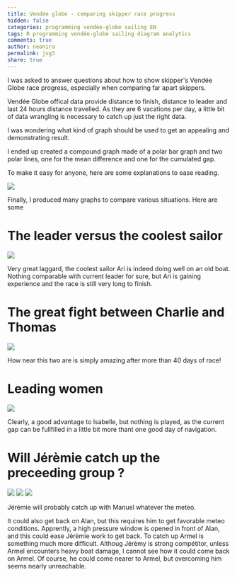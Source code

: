 ```yaml
---
title: Vendée globe - comparing skipper race progress
hidden: false
categories: programming vendée-globe sailing EN
tags: R programming vendée-globe sailing diagram analytics
comments: true
author: neonira
permalink: jvg3
share: true
---
```


<link rel="stylesheet" href="../assets/css/style.css">

I was asked to answer questions about how to show skipper's Vendée Globe race progress, especially when comparing far apart skippers. 

Vendée Globe offical data provide distance to finish, distance to leader and last 24 hours distance travelled. As they are 6 vacations per day, a little bit of data wrangling is necessary to catch up just the right data. 

I was wondering what kind of graph should be used to get an appealing and demonstrating result. 

I ended up created a compound graph made of a polar bar graph and two polar lines, one for the mean difference and one for the cumulated gap. 

To make it easy for anyone, here are some explanations to ease reading.

![](../images/sailing/vg3/explain.png)


Finally, I produced many graphs to compare various situations. Here are some

# The leader versus the coolest sailor 

![](../images/sailing/vg3/ari_vs_yannick_cmp_20201221_17.png)

Very great laggard, the coolest sailor Ari is indeed doing well on an old boat. Nothing comparable with current leader for sure, but Ari is gaining experience and the race is still very long to finish. 

# The great fight between Charlie and Thomas 

![](../images/sailing/vg3/thomas_vs_charlie_cmp_20201221_17.png)

How near this two are is simply amazing after more than 40 days of race!

# Leading women 

![](../images/sailing/vg3/isabelle_vs_clarisse_cmp_20201221_17.png)

Clearly, a good advantage to Isabelle, but nothing is played, as the current gap can be fullfilled in a little bit more thant one good day of navigation. 

# Will Jérèmie catch up the preceeding group ?

![](../images/sailing/vg3/manuel_vs_jérémie_cmp_20201221_17.png)
![](../images/sailing/vg3/jérémie_vs_alan_cmp_20201221_17.png)
![](../images/sailing/vg3/armel_vs_jérémie_cmp_20201221_17.png)

Jérèmie will probably catch up with Manuel whatever the meteo. 

It could also get back on Alan, but this requires him to get favorable meteo conditions. 
Apprently, a high pressure window is opened in front of Alan, and this could ease Jérèmie work to get back. 
To catch up Armel is something much more difficult. Althoug Jérèmy is strong compétitor, unless Armel encounters heavy boat damage, I cannot see how it could come back on Armel. Of course, he could come nearer to Armel, but overcoming him seems nearly unreachable. 






